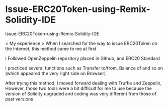 # Issue-ERC20Token-using-Remix-Solidity-IDE
Issue-ERC20Token-using-Remix-Solidity-IDE

< My experience >
When I searched for the way to issue ERC20Token on the Internet,
this method came to me at first

I Followed OpenZeppelin repository placed in Github, and ERC20 Standard 

I practiced several functions such as Transfer to/from, Balance of and so on (which appeared the very right side on Browser)

After trying this method, I moved forward dealing with Truffle and Zeppelin,
However, those two tools were a bit difficult for me to use because the version of Solidity upgraded and coding was very different from those of past versions
